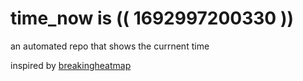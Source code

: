 # time_now is (( 1692997200330 ))

an automated repo that shows the currnent time

inspired by [breakingheatmap](https://github.com/breakingheatmap/breakingheatmap)